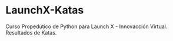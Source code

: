 # LaunchX-Katas
Curso Propedútico de Python para Launch X - Innovacción Virtual. Resultados de Katas.
